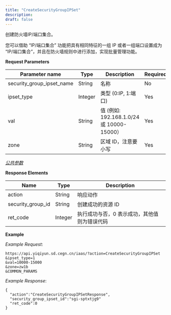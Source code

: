 ```yaml
---
title: "CreateSecurityGroupIPSet"
description: 
draft: false
---
```




创建防火墙IP/端口集合。

您可以借助 “IP/端口集合” 功能把具有相同特征的一组 IP 或者一组端口设置成为 “IP/端口集合”，并且在防火墙规则中进行添加，实现批量管理功能。

**Request Parameters**

| Parameter name | Type | Description | Required |
| --- | --- | --- | --- |
| security_group_ipset_name | String | 名称 | No |
| ipset_type | Integer | 类型 (0:IP, 1:端口) | Yes |
| val | String | 值 (例如: 192.168.1.0/24 或 10000-15000） | Yes |
| zone | String | 区域 ID，注意要小写 | Yes |

[_公共参数_](../../../parameters/)

**Response Elements**

| Name | Type | Description |
| --- | --- | --- |
| action | String | 响应动作 |
| security_group_id | String | 创建成功的资源 ID |
| ret_code | Integer | 执行成功与否，0 表示成功，其他值则为错误代码 |

**Example**

_Example Request_:

```
https://api.yiqiyun.sd.cegn.cn/iaas/?action=CreateSecurityGroupIPSet
&ipset_type=1
&val=10000-15000
&zone=zw1b
&COMMON_PARAMS
```

_Example Response_:

```
{
  "action":"CreateSecurityGroupIPSetResponse",
  "security_group_ipset_id":"sgi-sptxtjg9"
  "ret_code":0
}
```
